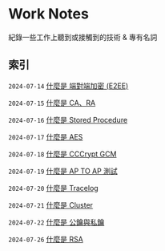 # Work Notes

紀錄一些工作上聽到或接觸到的技術 & 專有名詞

## 索引

`2024-07-14` [什麼是 端對端加密 (E2EE)](https://github.com/Charmying/Work-Notes/issues/1)  

`2024-07-15` [什麼是 CA、RA](https://github.com/Charmying/Work-Notes/issues/2)  

`2024-07-16` [什麼是 Stored Procedure](https://github.com/Charmying/Work-Notes/issues/3)  

`2024-07-17` [什麼是 AES](https://github.com/Charmying/Work-Notes/issues/4)  

`2024-07-18` [什麼是 CCCrypt GCM](https://github.com/Charmying/Work-Notes/issues/5)  

`2024-07-19` [什麼是 AP TO AP 測試](https://github.com/Charmying/Work-Notes/issues/6)  

`2024-07-20` [什麼是 Tracelog](https://github.com/Charmying/Work-Notes/issues/7)  

`2024-07-21` [什麼是 Cluster](https://github.com/Charmying/Work-Notes/issues/8)  

`2024-07-22` [什麼是 公鑰與私鑰](https://github.com/Charmying/Work-Notes/issues/9)  

`2024-07-26` [什麼是 RSA](https://github.com/Charmying/Work-Notes/issues/10)  
